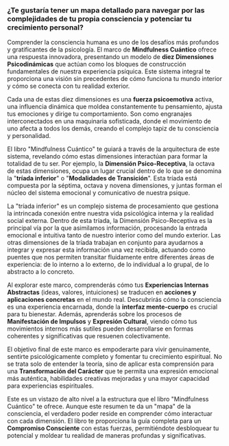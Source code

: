 ### ¿Te gustaría tener un mapa detallado para navegar por las complejidades de tu propia consciencia y potenciar tu crecimiento personal?
Comprender la consciencia humana es uno de los desafíos más profundos y gratificantes de la psicología. El marco de **Mindfulness Cuántico** ofrece una respuesta innovadora, presentando un modelo de **diez Dimensiones Psicodinámicas** que actúan como los bloques de construcción fundamentales de nuestra experiencia psíquica. Este sistema integral te proporciona una visión sin precedentes de cómo funciona tu mundo interior y cómo se conecta con tu realidad exterior.

Cada una de estas diez dimensiones es una **fuerza psicoemotiva** activa, una influencia dinámica que moldea constantemente tu pensamiento, ajusta tus emociones y dirige tu comportamiento. Son como engranajes interconectados en una maquinaria sofisticada, donde el movimiento de uno afecta a todos los demás, creando el complejo tapiz de tu consciencia y personalidad.

El libro "Mindfulness Cuántico" te guiará a través de la arquitectura de este sistema, revelando cómo estas dimensiones interactúan para formar la totalidad de tu ser. Por ejemplo, la **Dimensión Psico-Receptiva**, la octava de estas dimensiones, ocupa un lugar crucial dentro de lo que se denomina la "**tríada inferior**" o "**Modalidades de Transición**". Esta tríada está compuesta por la séptima, octava y novena dimensiones, y juntas forman el núcleo del sistema emocional y comunicativo de nuestra psique.

La "tríada inferior" es un complejo sistema de procesamiento que gestiona la intrincada conexión entre nuestra vida psicológica interna y la realidad social externa. Dentro de esta tríada, la Dimensión Psico-Receptiva es la principal vía por la que asimilamos información, procesando la entrada emocional e intuitiva tanto de nuestro interior como del mundo exterior. Las otras dimensiones de la tríada trabajan en conjunto para ayudarnos a integrar y expresar esta información una vez recibida, actuando como puentes que nos permiten transitar fluidamente entre diferentes áreas de experiencia: de lo interno a lo externo, de lo individual a lo grupal, de lo abstracto a lo concreto.

Al explorar este marco, comprenderás cómo tus **Experiencias Internas Abstractas** (ideas, valores, intuiciones) se traducen en **acciones y aplicaciones concretas** en el mundo real. Descubrirás cómo la consciencia es una experiencia encarnada, donde la **interfaz mente-cuerpo** es crucial para tu bienestar. Además, aprenderás sobre los procesos de **Manifestación de Impulsos** y **Expresión Cultural**, viendo cómo tus movimientos internos más sutiles pueden desarrollarse en formas coherentes y significativas que resuenen colectivamente.

El objetivo final de este marco es empoderarte para vivir genuinamente, sentirte psicológicamente completo y fomentar tu crecimiento espiritual. No se trata solo de entender la teoría, sino de aplicar esta comprensión para una **Transformación del Carácter** que te permita una expresión emocional más auténtica, habilidades creativas mejoradas y una mayor capacidad para experiencias espirituales.

Este es un vistazo de alto nivel a la estructura que el libro "Mindfulness Cuántico" te ofrece. Aunque este resumen te da un "mapa" de la consciencia, el verdadero poder reside en comprender cómo interactuar con cada dimensión. El libro te proporciona la guía completa para un **Compromiso Consciente** con estas fuerzas, permitiéndote desbloquear tu potencial y moldear tu realidad de maneras profundas y significativas.